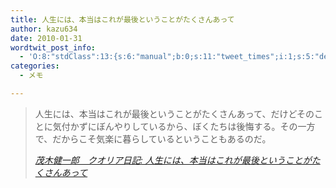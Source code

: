 ```yaml
---
title: 人生には、本当はこれが最後ということがたくさんあって
author: kazu634
date: 2010-01-31
wordtwit_post_info:
  - 'O:8:"stdClass":13:{s:6:"manual";b:0;s:11:"tweet_times";i:1;s:5:"delay";i:0;s:7:"enabled";i:1;s:10:"separation";s:2:"60";s:7:"version";s:3:"3.7";s:14:"tweet_template";b:0;s:6:"status";i:2;s:6:"result";a:0:{}s:13:"tweet_counter";i:2;s:13:"tweet_log_ids";a:1:{i:0;i:5087;}s:9:"hash_tags";a:0:{}s:8:"accounts";a:1:{i:0;s:7:"kazu634";}}'
categories:
  - メモ

---
```

<div class="section">
<blockquote title="茂木健一郎　クオリア日記" cite="http://kenmogi.cocolog-nifty.com/qualia/2010/01/post-e81c.html">
<p>
      人生には、本当はこれが最後ということがたくさんあって、だけどそのことに気付かずにぼんやりしているから、ぼくたちは後悔する。その一方で、だからこそ気楽に暮らしているということもあるのだ。
</p>
    
<p>
<cite><a href="http://kenmogi.cocolog-nifty.com/qualia/2010/01/post-e81c.html" onclick="__gaTracker('send', 'event', 'outbound-article', 'http://kenmogi.cocolog-nifty.com/qualia/2010/01/post-e81c.html', '茂木健一郎　クオリア日記: 人生には、本当はこれが最後ということがたくさんあって');" target="_blank">茂木健一郎　クオリア日記: 人生には、本当はこれが最後ということがたくさんあって</a></cite>
</p>
</blockquote>
</div>
